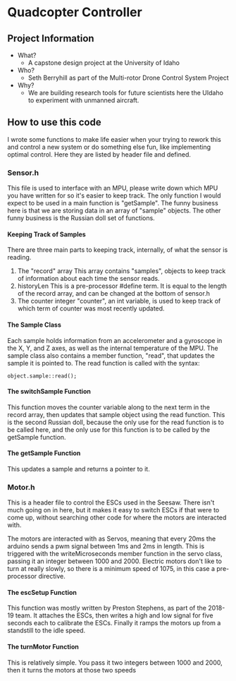# Quadcopter Controller

<!-- toc -->

## Project Information
+ What?
  - A capstone design project at the University of Idaho
+ Who?
  - Seth Berryhill as part of the Multi-rotor Drone Control System Project
+ Why?
  - We are building research tools for future scientists here the UIdaho to experiment with unmanned aircraft.

## How to use this code
I wrote some functions to make life easier when your trying to rework this and control a new system or do something else fun, like implementing optimal control. Here they are listed by header file and defined.

### Sensor.h
This file is used to interface with an MPU, please write down which MPU you have written for so it's easier to keep track. The only function I would expect to be used in a main function is "getSample". The funny business here is that we are storing data in an array of "sample" objects. The other funny business is the Russian doll set of functions.

#### Keeping Track of Samples
There are three main parts to keeping track, internally, of what the sensor is reading.
1.  The "record" array
    This array contains "samples", objects to keep track of information about each time the sensor reads.
2.  historyLen
    This is a pre-processor #define term. It is equal to the length of the record array, and can be changed at the bottom of sensor.h
3.  The counter integer
    "counter", an int variable, is used to keep track of which term of counter was most recently updated.

#### The Sample Class
Each sample holds information from an accelerometer and a gyroscope in the X, Y, and Z axes, as well as the internal temperature of the MPU. The sample class also contains a member function, "read", that updates the sample it is pointed to. The read function is called with the syntax:

    object.sample::read();

#### The switchSample Function
This function moves the counter variable along to the next term in the record array, then updates that sample object using the read function. This is the second Russian doll, because the only use for the read function is to be called here, and the only use for this function is to be called by the getSample function.

#### The getSample Function
This updates a sample and returns a pointer to it.

### Motor.h
This is a header file to control the ESCs used in the Seesaw. There isn't much going on in here, but it makes it easy to switch ESCs if that were to come up, without searching other code for where the motors are interacted with.

The motors are interacted with as Servos, meaning that every 20ms the arduino sends a pwm signal between 1ms and 2ms in length. This is triggered with the writeMicroseconds member function in the servo class, passing it an integer between 1000 and 2000. Electric motors don't like to turn at really slowly, so there is a minimum speed of 1075, in this case a pre-processor directive.

#### The escSetup Function
This function was mostly written by Preston Stephens, as part of the 2018-19 team. It attaches the ESCs, then writes a high and low signal for five seconds each to calibrate the ESCs. Finally it ramps the motors up from a standstill to the idle speed.

#### The turnMotor Function
This is relatively simple. You pass it two integers between 1000 and 2000, then it turns the motors at those two speeds
